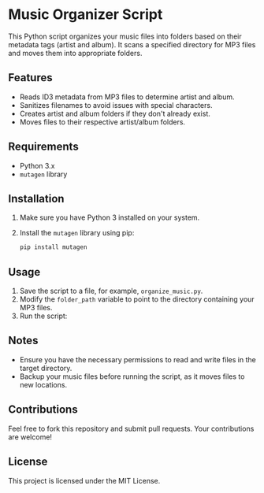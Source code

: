 # Music Organizer Script
This Python script organizes your music files into folders based on their metadata tags (artist and album). It scans a specified directory for MP3 files and moves them into appropriate folders.

## Features
- Reads ID3 metadata from MP3 files to determine artist and album.
- Sanitizes filenames to avoid issues with special characters.
- Creates artist and album folders if they don't already exist.
- Moves files to their respective artist/album folders.

## Requirements
- Python 3.x
- `mutagen` library

## Installation
1. Make sure you have Python 3 installed on your system.
2. Install the `mutagen` library using pip:

    ```sh
    pip install mutagen
    ```

## Usage
1. Save the script to a file, for example, `organize_music.py`.
2. Modify the `folder_path` variable to point to the directory containing your MP3 files.
3. Run the script:


## Notes
- Ensure you have the necessary permissions to read and write files in the target directory.
- Backup your music files before running the script, as it moves files to new locations.


## Contributions
Feel free to fork this repository and submit pull requests. Your contributions are welcome!


## License
This project is licensed under the MIT License.
